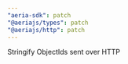 ```yaml
---
"aeria-sdk": patch
"@aeriajs/types": patch
"@aeriajs/http": patch
---
```


Stringify ObjectIds sent over HTTP
